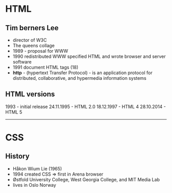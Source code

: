 # HTML

## Tim berners Lee
* director of W3C
* The queens collage
* 1989 - proposal for WWW 
* 1990 redistributed WWW specified HTML and wrote browser and server software
* 1991 document HTML tags (18)
* **http** - (hypertext Transfer Protocol) - is an application protocol for distributed, collaborative, and hypermedia information systems

## HTML versions
1993 - initial release
24.11.1995 - HTML 2.0
18.12.1997 - HTML 4
28.10.2014 - HTML 5

--------------------------------------------------
# CSS

## History
* Håkon Wium Lie (1965)
* 1994 created CSS => first in Arena browser
* Østfold University College, West Georgia College, and MIT Media Lab
* lives in Oslo Norway

